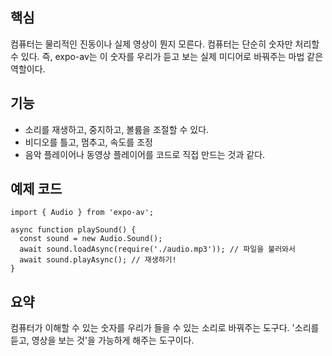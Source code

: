 ## 핵심
컴퓨터는 물리적인 진동이나 실제 영상이 뭔지 모른다. 컴퓨터는 단순히 숫자만 처리할 수 있다.
즉, expo-av는 이 숫자를 우리가 듣고 보는 실제 미디어로 바꿔주는 마법 같은 역할이다.

## 기능
- 소리를 재생하고, 중지하고, 볼륨을 조절할 수 있다.
- 비디오를 틀고, 멈추고, 속도를 조정
- 음악 플레이어나 동영상 플레이어를 코드로 직접 만드는 것과 같다.

## 예제 코드
```Tsx
import { Audio } from 'expo-av';

async function playSound() {
  const sound = new Audio.Sound();
  await sound.loadAsync(require('./audio.mp3')); // 파일을 불러와서
  await sound.playAsync(); // 재생하기!
}
```

## 요약
컴퓨터가 이해할 수 있는 숫자를 우리가 들을 수 있는 소리로 바꿔주는 도구다.
'소리를 듣고, 영상을 보는 것'을 가능하게 해주는 도구이다.

